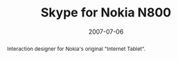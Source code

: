 ---
eleventyExcludeFromCollections: true

layout: article.njk
title: Skype for Nokia N800
client: Skype
partner: Nokia
date: 2007-07-06
abstract: Interaction designer for Nokia's original "Internet Tablet".
headline: The first ever Skype tablet client
thumbnail:
 - thumbnail-n800.png
collaborators:
 - Fjord
text:
  - Lorem ipsum dolor sit amet, consectetur adipiscing elit, sed do eiusmod
    tempor incididunt ut labore et dolore magna aliqua. Ultricies tristique
    nulla aliquet enim tortor at auctor urna nunc. 
  - Suspendisse potenti nullam ac tortor vitae purus faucibus ornare
    suspendisse. Scelerisque felis imperdiet proin fermentum leo vel orci porta.
  - Sit amet justo donec enim diam vulputate ut pharetra sit. Enim nunc faucibus
    a pellentesque sit amet. Diam quis enim lobortis scelerisque fermentum dui
    faucibus. 
  - Aliquam eleifend mi in nulla posuere. Et netus et malesuada fames ac turpis
    egestas integer. Velit euismod in pellentesque massa placerat.
media:
  - skype-n800-stylus.jpg
tags:
  - mobile
---